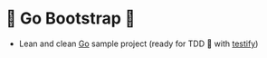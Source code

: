 # 🦫 Go Bootstrap  🦫
- Lean and clean [Go](https://golang.org/) sample project (ready for TDD
🧪 with [testify](https://github.com/stretchr/testify))

